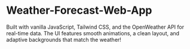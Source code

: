 # Weather-Forecast-Web-App
Built with vanilla JavaScript, Tailwind CSS, and the OpenWeather API for real-time data. The UI features smooth animations, a clean layout, and adaptive backgrounds that match the weather!

